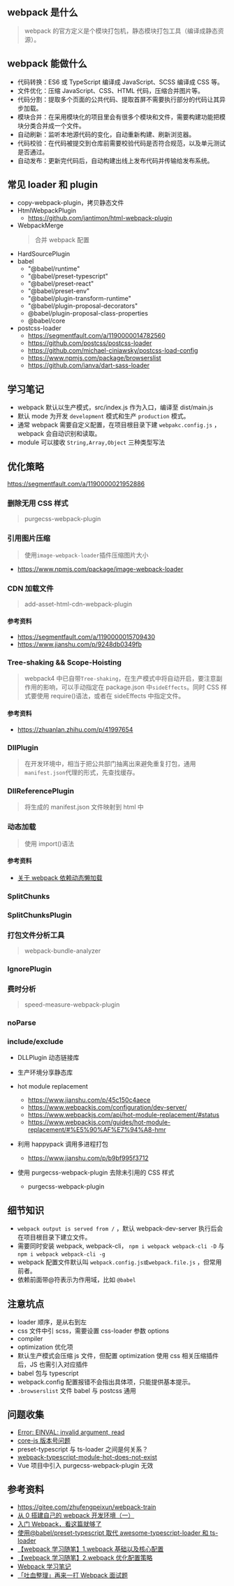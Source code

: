 ## webpack 是什么

> webpack 的官方定义是个模块打包机，静态模块打包工具（编译成静态资源）。

## webpack 能做什么

- 代码转换：ES6 或 TypeScript 编译成 JavaScript、SCSS 编译成 CSS 等。
- 文件优化：压缩 JavaScript、CSS、HTML 代码，压缩合并图片等。
- 代码分割：提取多个页面的公共代码、提取首屏不需要执行部分的代码让其异步加载。
- 模块合并：在采用模块化的项目里会有很多个模块和文件，需要构建功能把模块分类合并成一个文件。
- 自动刷新：监听本地源代码的变化，自动重新构建、刷新浏览器。
- 代码校验：在代码被提交到仓库前需要校验代码是否符合规范，以及单元测试是否通过。
- 自动发布：更新完代码后，自动构建出线上发布代码并传输给发布系统。

## 常见 loader 和 plugin

- copy-webpack-plugin，拷贝静态文件
- HtmlWebpackPlugin
  - https://github.com/jantimon/html-webpack-plugin
- WebpackMerge
  > 合并 webpack 配置
- HardSourcePlugin
- babel
  - "@babel/runtime"
  - "@babel/preset-typescript"
  - "@babel/preset-react"
  - "@babel/preset-env"
  - "@babel/plugin-transform-runtime"
  - "@babel/plugin-proposal-decorators"
  - @babel/plugin-proposal-class-properties
  - @babel/core
- postcss-loader
  - https://segmentfault.com/a/1190000014782560
  - https://github.com/postcss/postcss-loader
  - https://github.com/michael-ciniawsky/postcss-load-config
  - https://www.npmjs.com/package/browserslist
  - https://github.com/ianva/dart-sass-loader

## 学习笔记

- webpack 默认以生产模式，src/index.js 作为入口，编译至 dist/main.js
- 默认 mode 为开发 `development` 模式和生产 `production` 模式。
- 通常 webpack 需要自定义配置，在项目根目录下建 `webpakc.config.js` ，webpack 会自动识别和读取。
- module 可以接收 `String,Array,Object` 三种类型写法

## 优化策略

https://segmentfault.com/a/1190000021952886

### 删除无用 CSS 样式

> purgecss-webpack-plugin

### 引用图片压缩

> 使用`image-webpack-loader`插件压缩图片大小

- https://www.npmjs.com/package/image-webpack-loader

### CDN 加载文件

> add-asset-html-cdn-webpack-plugin

#### 参考资料

- https://segmentfault.com/a/1190000015709430
- https://www.jianshu.com/p/9248db0349fb

### Tree-shaking && Scope-Hoisting

> webpack4 中已自带`Tree-shaking`，在生产模式中将自动开启，要注意副作用的影响，可以手动指定在 package.json 中`sideEffects`。同时 CSS 样式要使用 require()语法，或者在 sideEffects 中指定文件。

#### 参考资料

- https://zhuanlan.zhihu.com/p/41997654

### DllPlugin

> 在开发环境中，相当于把公共部门抽离出来避免重复打包，通用`manifest.json`代理的形式，先查找缓存。

### DllReferencePlugin

> 将生成的 manifest.json 文件映射到 html 中

### 动态加载

> 使用 import()语法

#### 参考资料

- [关于 webpack 依赖动态懒加载](https://www.jianshu.com/p/54015bf76047)

### SplitChunks

### SplitChunksPlugin

### 打包文件分析工具

> webpack-bundle-analyzer

### IgnorePlugin

### 费时分析

> speed-measure-webpack-plugin

### noParse

### include/exclude

- DLLPlugin 动态链接库
- 生产环境分享静态库
- hot module replacement
  - https://www.jianshu.com/p/45c150c4aece
  - https://www.webpackjs.com/configuration/dev-server/
  - https://www.webpackjs.com/api/hot-module-replacement/#status
  - https://www.webpackjs.com/guides/hot-module-replacement/#%E5%90%AF%E7%94%A8-hmr
- 利用 happypack 调用多进程打包

  - https://www.jianshu.com/p/b9bf995f3712

- 使用 purgecss-webpack-plugin 去除未引用的 CSS 样式
  - purgecss-webpack-plugin

## 细节知识

- `webpack output is served from /` ，默认 webpack-dev-server 执行后会在项目根目录下建立文件。
- 需要同时安装 webpack, webpack-cli， `npm i webpack webpack-cli -D` 与 `npm i webpack webpack-cli -g`
- webpack 配置文件默认叫 `webpack.config.js或webpack.file.js` ，但常用前者。
- 依赖前面带@符表示为作用域，比如 `@babel`

## 注意坑点

- loader 顺序，是从右到左
- css 文件中引 scss，需要设置 css-loader 参数 options
- compiler
- optimization 优化项
- 默认生产模式会压缩 js 文件，但配置 optimization 使用 css 相关压缩插件后，JS 也需引入对应插件
- babel 包与 typescript
- webpack.config 配置报错不会指出具体项，只能提供基本提示。
- `.browserslist` 文件 babel 与 postcss 通用

## 问题收集

- [Error: EINVAL: invalid argument, read](https://stackoverflow.com/questions/47087759/getting-error-einval-invalid-argument-read-for-npm-install-save-dev-esli)
- [core-js 版本号问题](https://stackoverflow.com/questions/55308769/module-not-found-error-cant-resolve-core-js-es6)
- preset-typescript 与 ts-loader 之间是何关系？
- [webpack-typescript-module-hot-does-not-exist](https://stackoverflow.com/questions/40568176/webpack-typescript-module-hot-does-not-exist)
- Vue 项目中引入 purgecss-webpack-plugin 无效

## 参考资料

- https://gitee.com/zhufengpeixun/webpack-train
- [从 0 搭建自己的 webpack 开发环境（一）](https://segmentfault.com/a/1190000020450206?utm_source=tag-newest)
- [入门 Webpack，看这篇就够了](https://www.jianshu.com/p/42e11515c10f)
- [使用@babel/preset-typescript 取代 awesome-typescript-loader 和 ts-loader](https://www.cnblogs.com/vvjiang/archive/2019/12/18/12057811.html)
- [【webpack 学习随笔】1.webpack 基础以及核心配置](https://www.shifeng1993.com/2019/06/08/webpack_1/)
- [【webpack 学习随笔】2.webpack 优化配置策略](https://www.shifeng1993.com/2019/06/09/webpack_2/)
- [Webpack 学习笔记](https://www.jianshu.com/p/d550930afbec)
- [「吐血整理」再来一打 Webpack 面试题](https://mp.weixin.qq.com/s/UdsP3u_LR64dzffNPCx-2g)
